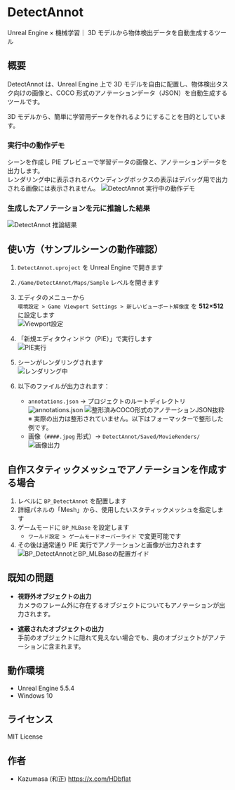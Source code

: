 # DetectAnnot

Unreal Engine × 機械学習｜ 3D モデルから物体検出データを自動生成するツール

## 概要

DetectAnnot は、Unreal Engine 上で 3D モデルを自由に配置し、物体検出タスク向けの画像と、COCO 形式のアノテーションデータ（JSON）を自動生成するツールです。

3D モデルから、簡単に学習用データを作れるようにすることを目的としています。

### 実行中の動作デモ

シーンを作成し PIE プレビューで学習データの画像と、アノテーションデータを出力します。  
レンダリング中に表示されるバウンディングボックスの表示はデバッグ用で出力される画像には表示されません。
![DetectAnnot 実行中の動作デモ](docs/images/detectannot_run_demo.gif)

### 生成したアノテーションを元に推論した結果

![DetectAnnot 推論結果](docs/images/detectannot_inference_result.png)

## 使い方（サンプルシーンの動作確認）

1. `DetectAnnot.uproject` を Unreal Engine で開きます
2. `/Game/DetectAnnot/Maps/Sample` レベルを開きます
3. エディタのメニューから  
   `環境設定 > Game Viewport Settings > 新しいビューポート解像度` を **512×512** に設定します  
   ![Viewport設定](docs/images/viewport_setting.png) <!-- 画像1 -->
4. 「新規エディタウィンドウ（PIE）」で実行します  
   ![PIE実行](docs/images/run_pie.png) <!-- 画像2 -->
5. シーンがレンダリングされます  
   ![レンダリング中](docs/images/rendering_scene.png) <!-- 画像3 -->
6. 以下のファイルが出力されます：

   - `annotations.json` → プロジェクトのルートディレクトリ  
     ![annotations.json](docs/images/annotations_output.png) <!-- 画像4 -->
     ![整形済みCOCO形式のアノテーションJSON抜粋](docs/images/annotation_sample_excerpt.png)
     ※ 実際の出力は整形されていません。以下はフォーマッターで整形した例です。
   - 画像（`####.jpeg` 形式）→ `DetectAnnot/Saved/MovieRenders/`  
     ![画像出力](docs/images/image_output.png) <!-- 画像5 -->

## 自作スタティックメッシュでアノテーションを作成する場合

1. レベルに `BP_DetectAnnot` を配置します
1. 詳細パネルの「Mesh」から、使用したいスタティックメッシュを指定します
1. ゲームモードに `BP_MLBase` を設定します
   - `ワールド設定 > ゲームモードオーバーライド` で変更可能です
1. その後は通常通り PIE 実行でアノテーションと画像が出力されます
   ![BP_DetectAnnotとBP_MLBaseの配置ガイド](docs/images/bp_detectannot_setup_guide.png)

## 既知の問題

- **視野外オブジェクトの出力**  
  カメラのフレーム外に存在するオブジェクトについてもアノテーションが出力されます。

- **遮蔽されたオブジェクトの出力**  
  手前のオブジェクトに隠れて見えない場合でも、奥のオブジェクトがアノテーションに含まれます。

## 動作環境

- Unreal Engine 5.5.4
- Windows 10

## ライセンス

MIT License

## 作者

- Kazumasa (和正)
  https://x.com/HDbflat

